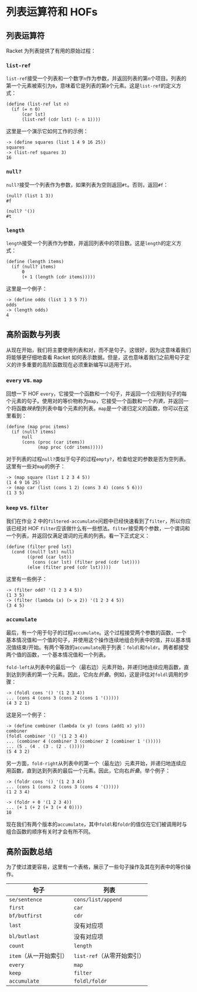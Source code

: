 # 列表运算符和 HOFs

## 列表运算符

Racket 为列表提供了有用的原始过程：

### `list-ref`

`list-ref`接受一个列表和一个数字`n`作为参数，并返回列表的第`n`个项目。列表的第一个元素被索引为`0`，意味着它是列表的第`0`个元素。这是`list-ref`的定义方式：

```
(define (list-ref lst n)
  (if (= n 0)
      (car lst)
      (list-ref (cdr lst) (- n 1)))) 
```

这里是一个演示它如何工作的示例：

```
-> (define squares (list 1 4 9 16 25))
squares
-> (list-ref squares 3)
16 
```

### `null?`

`null?`接受一个列表作为参数，如果列表为空则返回`#t`。否则，返回`#f`：

```
(null? (list 1 3))
#f

(null? '())
#t 
```

### `length`

`length`接受一个列表作为参数，并返回列表中的项目数。这是`length`的定义方式：

```
(define (length items)
  (if (null? items)
      0
      (+ 1 (length (cdr items))))) 
```

这里是一个例子：

```
-> (define odds (list 1 3 5 7))
odds
-> (length odds)
4 
```

## 高阶函数与列表

从现在开始，我们将主要使用列表和对，而不是句子。这很好，因为这意味着我们将能够更仔细地查看 Racket 如何表示数据。但是，这也意味着我们之前用句子定义的许多重要的高阶函数现在必须重新编写以适用于对。

### `every` vs. `map`

回想一下 HOF `every`，它接受一个函数和一个句子，并返回一个应用到句子的每个元素的句子。使用对的等价物称为`map`，它接受一个函数和一个*列表*，并返回一个将函数*映射*到列表中每个元素的列表。`map`是一个递归定义的函数，你可以在这里看到：

```
(define (map proc items)
  (if (null? items)
      null
      (cons (proc (car items))
            (map proc (cdr items))))) 
```

对于列表的过程`null?`类似于句子的过程`empty?`，检查给定的参数是否为空列表。这里有一些对`map`的例子：

```
-> (map square (list 1 2 3 4 5))
(1 4 9 16 25)
-> (map car (list (cons 1 2) (cons 3 4) (cons 5 6)))
(1 3 5) 
```

### `keep` vs. `filter`

我们在作业 2 中的`filtered-accumulate`问题中已经快速看到了`filter`，所以你应该已经对 HOF `filter`应该做什么有一些想法。`filter`接受两个参数，一个谓词和一个列表，并返回仅满足谓词的元素的列表。看一下正式定义：

```
(define (filter pred lst)
  (cond ((null? lst) null)
        ((pred (car lst))
          (cons (car lst) (filter pred (cdr lst))))
        (else (filter pred (cdr lst))))) 
```

这里有一些例子：

```
-> (filter odd? '(1 2 3 4 5))
(1 3 5)
-> (filter (lambda (x) (> x 2)) '(1 2 3 4 5))
(3 4 5) 
```

### `accumulate`

最后，有一个用于句子的过程`accumulate`。这个过程接受两个参数的函数，一个基本情况值和一个值的句子，并使用这个操作连续地组合列表中的值，并以基本情况值结束/开始。有两个等效的`accumulate`用于列表：`foldl`和`foldr`。两者都接受两个值的函数，一个基本情况值和一个列表。

`fold-left`从列表中的最后一个（最右边）元素开始，并递归地连续应用函数，直到达到列表的第一个元素。因此，它向左*折叠*。例如，这是评估对`foldl`调用的步骤：

```
-> (foldl cons '() '(1 2 3 4))
... (cons 4 (cons 3 (cons 2 (cons 1 '()))))
(4 3 2 1) 
```

这是另一个例子：

```
-> (define combiner (lambda (x y) (cons (add1 x) y)))
combiner
(foldl combiner '() '(1 2 3 4))
... (combiner 4 (combiner 3 (combiner 2 (combiner 1 '()))))
... (5 . (4 . (3 . (2 . ()))))
(5 4 3 2) 
```

另一方面，`fold-right`从列表中的第一个（最左边）元素开始，并递归地连续应用函数，直到达到列表的最后一个元素。因此，它向右*折叠*。举个例子：

```
-> (foldr cons '() '(1 2 3 4))
... (cons 1 (cons 2 (cons 3 (cons 4 '()))))
(1 2 3 4)

-> (foldr + 0 '(1 2 3 4))
... (+ 1 (+ 2 (+ 3 (+ 4 0))))
10 
```

现在我们有两个版本的`accumulate`，其中`foldl`和`foldr`的值仅在它们被调用时与组合函数的顺序有关时才会有所不同。

## 高阶函数总结

为了使过渡更容易，这里有一个表格，展示了一些句子操作及其在列表中的等价操作。

| 句子 | 列表 |
| --- | --- |
| `se/sentence` | `cons/list/append` |
| `first` | `car` |
| `bf/butfirst` | `cdr` |
| `last` | 没有对应项 |
| `bl/butlast` | 没有对应项 |
| `count` | `length` |
| `item`（从一开始索引） | `list-ref`（从零开始索引） |
| `every` | `map` |
| `keep` | `filter` |
| `accumulate` | `foldl/foldr` |
